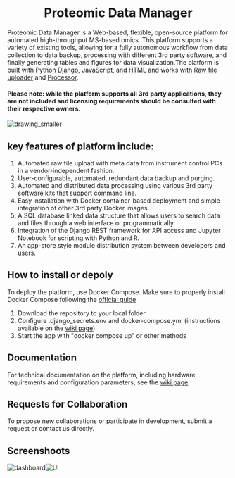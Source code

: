 <h1 style="text-align: center;">
Proteomic Data Manager
</h1>

Proteomic Data Manager is a Web-based, flexible, open-source platform for automated high-throughput MS-based omics. This platform supports a variety of existing tools, allowing for a fully autonomous workflow from data collection to data backup, processing with different 3rd party software, and finally generating tables and figures for data visualization.The platform is built with Python Django, JavaScript, and HTML and works with [Raw file uploader](https://github.com/RTKlab-BYU/Raw_File_Uploader) and [Processor](https://github.com/RTKlab-BYU/Proteomics_Data_Processor). 

<h4>Please note: while the platform supports all 3rd party applications, they are not included and licensing requirements should be consulted with their respective owners.</h4>

![drawing_smaller](https://user-images.githubusercontent.com/77813931/217049351-eab79f9a-9c97-4c17-9ed8-cfb0f9bd660d.png)


## key features of platform include:
1. Automated raw file upload with meta data from instrument control PCs in a vendor-independent fashion.
2. User-configurable, automated, redundant data backup and purging. 
3. Automated and distributed data processing using various 3rd party software kits that support command line. 
4. Easy installation with Docker container-based deployment and simple integration of other 3rd party Docker images.
5. A SQL database linked data structure that allows users to search data and files through a web interface or programmatically.
6. Integration of the Django REST framework for API access and Jupyter Notebook for scripting with Python and R. 
7. An app-store style module distribution system between developers and users.

## How to install or depoly
To deploy the platform, use Docker Compose. Make sure to properly install Docker Compose following the [official guide](https://docs.docker.com/compose/install/)
 1. Download the repository to your local folder
 2. Configure .django_secrets.env and docker-compose.yml (instructions available on the [wiki page](https://github.com/RTKlab-BYU/Proteomic-Data-Manager/wiki/How-to-install)).
 3. Start the app with "docker compose up" or other methods


## Documentation
For technical documentation on the platform, including hardware requirements and configuration parameters, see the [wiki page](https://github.com/RTKlab-BYU/Proteomic-Data-Manager/wiki).



## Requests for Collaboration
To propose new collaborations or participate in development, submit a request or contact us directly.

## Screenshoots
![dashboard](https://user-images.githubusercontent.com/77813931/217036159-7bcc1e1c-e11c-4495-8cf7-ee797b3c83f7.PNG)![UI](https://user-images.githubusercontent.com/77813931/217036175-6988f010-5114-4f1d-aa2f-5f0e1bf532a1.PNG)


